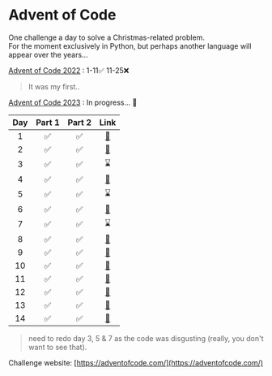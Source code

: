 # Advent of Code
One challenge a day to solve a Christmas-related problem.  
For the moment exclusively in Python, but perhaps another language will appear over the years...  

[Advent of Code 2022](https://github.com/444chak/adventofcode22/) : 1-11✅ 11-25❌  
> It was my first..  

[Advent of Code 2023](https://github.com/444chak/adventofcode/tree/main/adventofcode23) : In progress... 🚧  


| Day | Part 1 | Part 2 |                                     Link                                      |
| :-: | :----: | :----: | :---------------------------------------------------------------------------: |
|  1  |   ✅   |   ✅   | [🔗](https://github.com/444chak/adventofcode/tree/main/adventofcode23/day1)  |
|  2  |   ✅   |   ✅   | [🔗](https://github.com/444chak/adventofcode/tree/main/adventofcode23/day2)  |
|  3  |   ✅   |   ✅   |                                   ⌛                                         |
|  4  |   ✅   |   ✅   | [🔗](https://github.com/444chak/adventofcode/tree/main/adventofcode23/day4)  |
|  5  |   ✅   |   ✅   |                                       ⌛                                     |
|  6  |   ✅   |   ✅   | [🔗](https://github.com/444chak/adventofcode/tree/main/adventofcode23/day6)  |
|  7  |   ✅   |   ✅   |                                       ⌛                                     |
|  8  |   ✅   |   ✅   | [🔗](https://github.com/444chak/adventofcode/tree/main/adventofcode23/day8)  |
|  9  |   ✅   |   ✅   | [🔗](https://github.com/444chak/adventofcode/tree/main/adventofcode23/day9)  |
| 10  |   ✅   |   ✅   | [🔗](https://github.com/444chak/adventofcode/tree/main/adventofcode23/day10) |
| 11  |   ✅   |   ✅   | [🔗](https://github.com/444chak/adventofcode/tree/main/adventofcode23/day11) |
| 12  |   ✅   |   ✅   | [🔗](https://github.com/444chak/adventofcode/tree/main/adventofcode23/day12) |
| 13  |   ✅   |   ✅   | [🔗](https://github.com/444chak/adventofcode/tree/main/adventofcode23/day13) |
| 14  |   ✅   |   ✅   | [🔗](https://github.com/444chak/adventofcode/tree/main/adventofcode23/day14) |


>need to redo day 3, 5 & 7 as the code was disgusting (really, you don't want to see that).

Challenge website: [https://adventofcode.com/](https://adventofcode.com/)